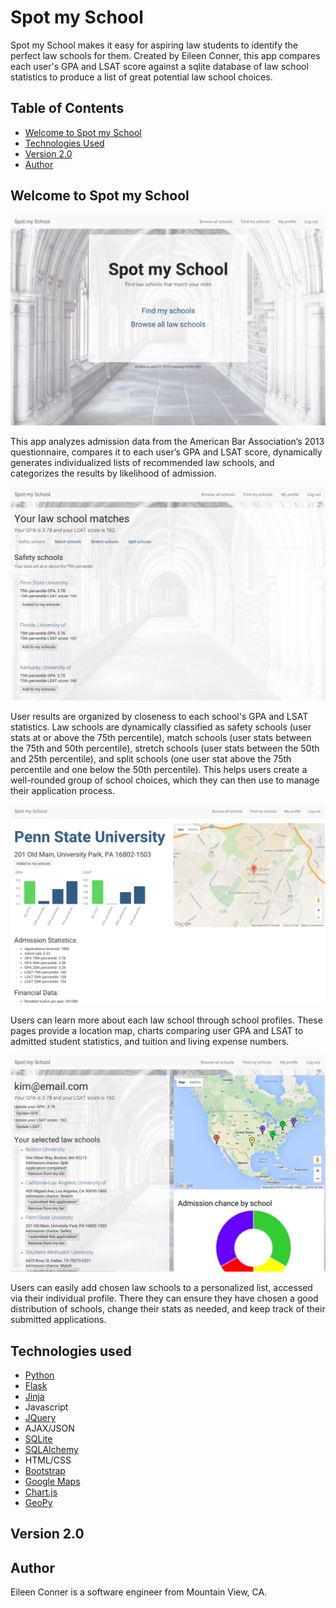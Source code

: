 # Spot my School

Spot my School makes it easy for aspiring law students to identify the perfect law schools for them. Created by Eileen Conner, this app compares each user's GPA and LSAT score against a sqlite database of law school statistics to produce a list of great potential law school choices.

## Table of Contents
* [Welcome to Spot my School](#spotmyschool)
* [Technologies Used](#technologiesused)
* [Version 2.0](#v2)
* [Author](#author)

## <a name="spotmyschool"></a>Welcome to Spot my School

![Spot my School homepage](/static/images/screenshots/spot_my_school_screenshot.png)

This app analyzes admission data from the American Bar Association’s 2013 questionnaire, compares it to each user’s GPA and LSAT score, dynamically generates individualized lists of recommended law schools, and categorizes the results by likelihood of admission. 

![School matches](/static/images/screenshots/match_query_screenshot.png)

User results are organized by closeness to each school's GPA and LSAT statistics. Law schools are dynamically classified as safety schools (user stats at or above the 75th percentile), match schools (user stats between the 75th and 50th percentile), stretch schools (user stats between the 50th and 25th percentile), and split schools (one user stat above the 75th percentile and one below the 50th percentile). This helps users create a well-rounded group of school choices, which they can then use to manage their application process.

![School profile](/static/images/screenshots/school_profile_screenshot.png)

Users can learn more about each law school through school profiles. These pages provide a location map, charts comparing user GPA and LSAT to admitted student statistics, and tuition and living expense numbers. 

![User profile](/static/images/screenshots/user_profile_screenshot.png)

Users can easily add chosen law schools to a personalized list, accessed via their individual profile. There they can ensure they have chosen a good distribution of schools, change their stats as needed, and keep track of their submitted applications.

## <a name="technologiesused"></a>Technologies used
* [Python](https://www.python.org/)
* [Flask](http://flask.pocoo.org/)
* [Jinja](http://jinja.pocoo.org/docs/dev/)
* Javascript
* [JQuery](https://jquery.com/)
* AJAX/JSON
* [SQLite](https://www.sqlite.org/)
* [SQLAlchemy](http://www.sqlalchemy.org/)
* HTML/CSS
* [Bootstrap](http://getbootstrap.com/2.3.2/)
* [Google Maps](https://developers.google.com/maps/)
* [Chart.js](http://www.chartjs.org/)
* [GeoPy](https://pypi.python.org/pypi/geopy)

## <a name="v2"></a>Version 2.0

## <a name="author"></a>Author

Eileen Conner is a software engineer from Mountain View, CA.